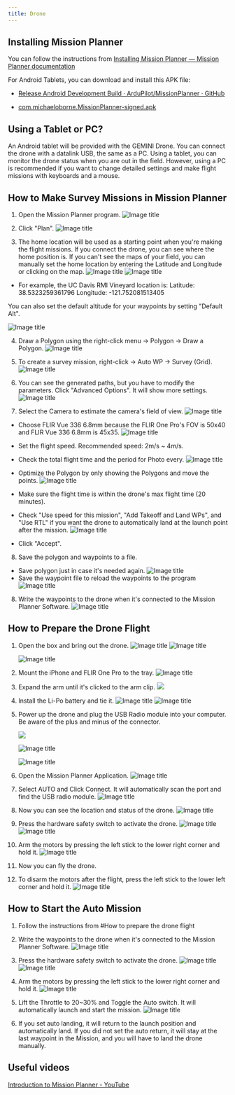 ```yaml
---
title: Drone
---
```

## Installing Mission Planner
You can follow the instructions from [Installing Mission Planner — Mission Planner documentation](https://ardupilot.org/planner/docs/mission-planner-installation.html)

For Android Tablets, you can download and install this APK file: 

- [Release Android Development Build · ArduPilot/MissionPlanner · GitHub](https://github.com/ArduPilot/MissionPlanner/releases/tag/latest)

- [com.michaeloborne.MissionPlanner-signed.apk](https://github.com/ArduPilot/MissionPlanner/releases/download/latest/com.michaeloborne.MissionPlanner-signed.apk)

## Using a Tablet or PC?

An Android tablet will be provided with the GEMINI Drone. You can connect the drone with a datalink USB, the same as a PC. Using a tablet, you can monitor the drone status when you are out in the field. However, using a PC is recommended if you want to change detailed settings and make flight missions with keyboards and a mouse.


## How to Make Survey Missions in Mission Planner
1. Open the Mission Planner program.
    ![Image title](_attachments/Screenshot_2024-03-15_at_1.20.14_PM.jpg)
1. Click "Plan".
    ![Image title](_attachments/Screenshot_2024-03-15_at_1.20.54_PM.jpg)

3. The home location will be used as a starting point when you're making the flight missions. If you connect the drone, you can see where the home position is. If you can't see the maps of your field, you can manually set the home location by entering the Latitude and Longitude or clicking on the map.
![Image title](_attachments/Screenshot_2024-03-15_at_1.34.34_PM.jpg)
![Image title](_attachments/Screenshot_2024-03-15_at_1.31.58_PM.jpg)

- For example, the UC Davis RMI Vineyard location is: 
Latitude: 38.5323259361796
Longitude: -121.752081513405 

You can also set the default altitude for your waypoints by setting "Default Alt".

![Image title](_attachments/Screenshot_2024-03-15_at_1.28.46_PM.jpg)


4. Draw a Polygon using the right-click menu -> Polygon -> Draw a Polygon.
![Image title](_attachments/Screenshot_2024-03-15_at_1.38.39_PM.jpg)

5. To create a survey mission, right-click -> Auto WP -> Survey (Grid).
![Image title](_attachments/Screenshot_2024-03-15_at_1.50.09_PM.jpg)

6. You can see the generated paths, but you have to modify the parameters. Click "Advanced Options". It will show more settings.
![Image title](_attachments/Screenshot_2024-03-15_at_1.55.39_PM.jpg)

7. Select the Camera to estimate the camera's field of view. 
![Image title](_attachments/Screenshot_2024-03-15_at_1.57.14_PM.jpg)
- Choose FLIR Vue 336 6.8mm because the FLIR One Pro's FOV is 50x40 and FLIR Vue 336 6.8mm is 45x35.
![Image title](_attachments/Screenshot_2024-03-15_at_4.28.02_PM.jpg)
- Set the flight speed. Recommended speed: 2m/s ~ 4m/s.
- Check the total flight time and the period for Photo every.
![Image title](_attachments/Screenshot_2024-03-15_at_4.39.13_PM.jpg)
- Optimize the Polygon by only showing the Polygons and move the points.
![Image title](_attachments/Screenshot_2024-03-15_at_4.42.21_PM.jpg)

- Make sure the flight time is within the drone's max flight time (20 minutes).
- Check "Use speed for this mission", "Add Takeoff and Land WPs", and "Use RTL" if you want the drone to automatically land at the launch point after the mission.
![Image title](_attachments/Screenshot_2024-03-15_at_4.46.54_PM.jpg)

- Click "Accept".

8. Save the polygon and waypoints to a file.
- Save polygon just in case it's needed again.
![Image title](_attachments/Screenshot_2024-03-15_at_4.50.15_PM.jpg)
- Save the waypoint file to reload the waypoints to the program
![Image title](_attachments/Screenshot_2024-03-15_at_4.50.53_PM.jpg)

8. Write the waypoints to the drone when it's connected to the Mission Planner Software.
![Image title](_attachments/Screenshot_2024-03-15_at_4.52.57_PM.jpg)

## How to Prepare the Drone Flight
1. Open the box and bring out the drone.
    ![Image title](_attachments/Pasted_image_20240315194219.jpg)
    ![Image title](_attachments/Pasted_image_20240315194227.jpg)

    ![Image title](_attachments/Pasted_image_20240315194243.jpg)

2. Mount the iPhone and FLIR One Pro to the tray.
    ![Image title](_attachments/Pasted_image_20240315195105.jpg)
3. Expand the arm until it's clicked to the arm clip.
    ![](_attachments/20240302_122450.gif)

4. Install the Li-Po battery and tie it.
    ![Image title](_attachments/Pasted_image_20240315195204.jpg)
    ![Image title](_attachments/Pasted_image_20240315195212.jpg)

4. Power up the drone and plug the USB Radio module into your computer. Be aware of the plus and minus of the connector.

    ![](_attachments/20240302_122602.gif)

    ![Image title](_attachments/Pasted_image_20240315193412.jpg)

    ![Image title](_attachments/Pasted_image_20240315193434.jpg)

5. Open the Mission Planner Application.
    ![Image title](_attachments/Screenshot_2024-03-15_at_1.20.14_PM.jpg)
6. Select AUTO and Click Connect. It will automatically scan the port and find the USB radio module.
    ![Image title](_attachments/Screenshot_2024-03-15_at_4.58.47_PM.jpg)
4. Now you can see the location and status of the drone.
    ![Image title](_attachments/Pasted_image_20240315193639.jpg)
7. Press the hardware safety switch to activate the drone.
    ![Image title](_attachments/20240302_123729.jpg)
    ![Image title](_attachments/Pasted_image_20240315194055.jpg)

8. Arm the motors by pressing the left stick to the lower right corner and hold it.
![Image title](_attachments/Pasted_image_20240315195741.jpg)

9. Now you can fly the drone.

10.  To disarm the motors after the flight, press the left stick to the lower left corner and hold it.
![Image title](_attachments/Pasted_image_20240315195927.jpg)

## How to Start the Auto Mission
1. Follow the instructions from #How to prepare the drone flight
2. Write the waypoints to the drone when it's connected to the Mission Planner Software.
![Image title](_attachments/Screenshot_2024-03-15_at_4.52.57_PM.jpg)
3. Press the hardware safety switch to activate the drone.
![Image title](_attachments/20240302_123729.jpg)
![Image title](_attachments/Pasted_image_20240315194055.jpg)

4. Arm the motors by pressing the left stick to the lower right corner and hold it.
![Image title](_attachments/Pasted_image_20240315195741.jpg)

5. Lift the Throttle to 20~30% and Toggle the Auto switch. It will automatically launch and start the mission.
![Image title](_attachments/Pasted_image_20240315200546.jpg)

6. If you set auto landing, it will return to the launch position and automatically land. If you did not set the auto return, it will stay at the last waypoint in the Mission, and you will have to land the drone manually.

## Useful videos
[Introduction to Mission Planner - YouTube](https://www.youtube.com/watch?v=6OdcdR8hjd0&t=350s)
